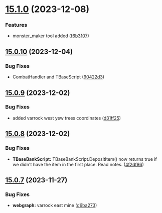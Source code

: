 # [15.1.0](https://github.com/Torwent/WaspLib/compare/v15.0.10...v15.1.0) (2023-12-08)


### Features

* monster_maker tool added ([f6b3107](https://github.com/Torwent/WaspLib/commit/f6b31073084f7376c74bb0ef8a558086d7c8f381))



## [15.0.10](https://github.com/Torwent/WaspLib/compare/v15.0.9...v15.0.10) (2023-12-04)


### Bug Fixes

* CombatHandler and TBaseScript ([90422d3](https://github.com/Torwent/WaspLib/commit/90422d3c5c55d40e2b3257b0b92e4ef189fa6741))



## [15.0.9](https://github.com/Torwent/WaspLib/compare/v15.0.8...v15.0.9) (2023-12-02)


### Bug Fixes

* added varrock west yew trees coordinates ([d31ff25](https://github.com/Torwent/WaspLib/commit/d31ff251ab3298cb74685ba62383c0f256cb49b9))



## [15.0.8](https://github.com/Torwent/WaspLib/compare/v15.0.7...v15.0.8) (2023-12-02)


### Bug Fixes

* **TBaseBankScript:** TBaseBankScript.DepositItem() now returns true if we didn't have the item in the first place. Read notes. ([4f2df86](https://github.com/Torwent/WaspLib/commit/4f2df862b2dd158b746b42d01b5f47bab1cc13e3))



## [15.0.7](https://github.com/Torwent/WaspLib/compare/v15.0.6...v15.0.7) (2023-11-27)


### Bug Fixes

* **webgraph:** varrock east mine ([d6ba273](https://github.com/Torwent/WaspLib/commit/d6ba2735eeec2ee381d02651f30932e05a006454))



